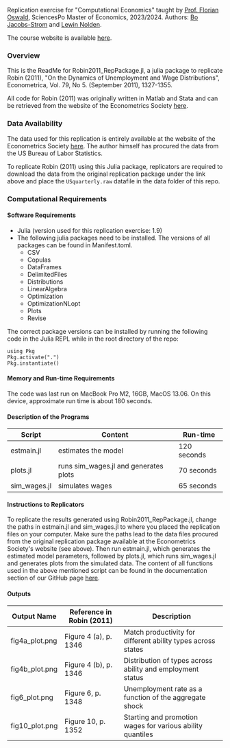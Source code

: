Replication exercise for "Computational Economics" taught by [Prof. Florian Oswald](https://floswald.github.io/), SciencesPo Master of Economics, 2023/2024. Authors: [Bo Jacobs-Strom](https://github.com/bo-js) and [Lewin Nolden](https://github.com/lewinno).

The course website is available [here](https://floswald.github.io/NumericalMethods/).
### Overview

This is the ReadMe for Robin2011_RepPackage.jl, a julia package to replicate Robin (2011), "On the Dynamics of Unemployment and Wage Distributions", Econometrica, Vol. 79, No 5. (September 2011), 1327-1355.

All code for Robin (2011) was originally written in Matlab and Stata and can be retrieved from the website of the Econometrics Society [here](https://www.econometricsociety.org/publications/econometrica/2011/09/01/dynamics-unemployment-and-wage-distributions/supp/9070_data%20and%20programs_0.zip).



### Data Availability 

The data used for this replication is entirely available at the website of the Econometrics Society [here](https://www.econometricsociety.org/publications/econometrica/2011/09/01/dynamics-unemployment-and-wage-distributions/supp/9070_data%20and%20programs_0.zip). The author himself has procured the data from the US Bureau of Labor Statistics.

To replicate Robin (2011) using this Julia package, replicators are required to download the data from the original replication package under the link above and place the `USquarterly.raw` datafile in the data folder of this repo.



### Computational Requirements
#### Software Requirements
- Julia (version used for this replication exercise: 1.9)
- The following julia packages need to be installed. The versions of all packages can be found in Manifest.toml.
  - CSV 
  - Copulas 
  - DataFrames
  - DelimitedFiles 
  - Distributions 
  - LinearAlgebra
  - Optimization 
  - OptimizationNLopt 
  - Plots 
  - Revise 

The correct package versions can be installed by running the following code in the Julia REPL while in the root directory of the repo:
```
using Pkg
Pkg.activate(".")
Pkg.instantiate()
```
  
#### Memory and Run-time Requirements
The code was last run on MacBook Pro M2, 16GB, MacOS 13.06. On this device, approximate run time is about 180 seconds.

#### Description of the Programs

|Script|Content|Run-time|
|---|---|---|
|estmain.jl|estimates the model| 120 seconds |
|plots.jl|runs sim_wages.jl and generates plots| 70 seconds |
|sim_wages.jl|simulates wages| 65 seconds |

#### Instructions to Replicators
To replicate the results generated using Robin2011_RepPackage.jl, change the paths in estmain.jl and sim_wages.jl to where you placed the replication files on your computer. Make sure the paths lead to the data files procured from the original replication package available at the Econometrics Society's website (see above). Then run estmain.jl, which generates the estimated model parameters, followed by plots.jl, which runs sim_wages.jl and generates plots from the simulated data. The content of all functions used in the above mentioned script can be found in the documentation section of our GitHub page [here](https://bo-js.github.io/Robin2011_RepPackage.jl/dev/).

#### Outputs

|Output Name|Reference in Robin (2011)|Description|
|---|---|---|
|fig4a_plot.png| Figure 4 (a), p. 1346| Match productivity for different ability types across states |
|fig4b_plot.png| Figure 4 (b), p. 1346| Distribution of types across ability and employment status|
|fig6_plot.png| Figure 6, p. 1348| Unemployment rate as a function of the aggregate shock|
|fig10_plot.png| Figure 10, p. 1352| Starting and promotion wages for various ability quantiles |


